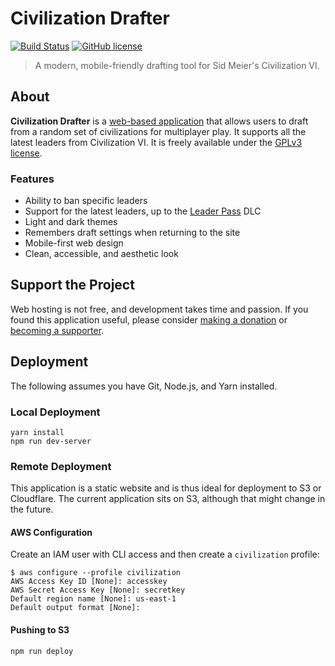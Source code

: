 # Civilization Drafter

[![Build Status](https://img.shields.io/github/actions/workflow/status/jakezatecky/civ-drafter/main.yml?branch=main&style=flat-square)](https://github.com/jakezatecky/civ-drafter/actions/workflows/main.yml)
[![GitHub license](https://img.shields.io/badge/license-GPLv3-blue.svg?style=flat-square)](https://raw.githubusercontent.com/jakezatecky/civ-drafter/main/COPYING)

> A modern, mobile-friendly drafting tool for Sid Meier's Civilization VI.

## About

**Civilization Drafter** is a [web-based application](https://civilizationdrafter.com/) that allows users to draft from a random set of civilizations for multiplayer play. It supports all the latest leaders from Civilization VI. It is freely available under the [GPLv3 license](https://raw.githubusercontent.com/jakezatecky/civ-drafter/main/COPYING).

### Features

* Ability to ban specific leaders
* Support for the latest leaders, up to the [Leader Pass](https://civilization.fandom.com/wiki/Civilization_VI:_Leader_Pass) DLC
* Light and dark themes
* Remembers draft settings when returning to the site
* Mobile-first web design
* Clean, accessible, and aesthetic look

## Support the Project

Web hosting is not free, and development takes time and passion. If you found this application useful, please consider [making a donation](https://ko-fi.com/onyxfox) or [becoming a supporter](https://patreon.com/civdrafter).

## Deployment

The following assumes you have Git, Node.js, and Yarn installed.

### Local Deployment

```
yarn install
npm run dev-server
```

### Remote Deployment

This application is a static website and is thus ideal for deployment to S3 or Cloudflare. The current application sits on S3, although that might change in the future.

#### AWS Configuration

Create an IAM user with CLI access and then create a `civilization` profile:

```
$ aws configure --profile civilization
AWS Access Key ID [None]: accesskey
AWS Secret Access Key [None]: secretkey
Default region name [None]: us-east-1
Default output format [None]:
```

#### Pushing to S3

```
npm run deploy
```
